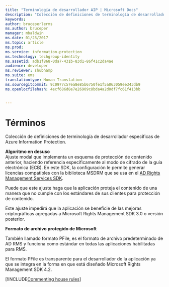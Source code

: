 ```yaml
---
title: "Terminología de desarrollador AIP | Microsoft Docs"
description: "Colección de definiciones de terminología de desarrollador específicas de Rights Management Services."
keywords: 
author: bruceperlerms
ms.author: bruceper
manager: mbaldwin
ms.date: 01/23/2017
ms.topic: article
ms.prod: 
ms.service: information-protection
ms.technology: techgroup-identity
ms.assetid: adb1f868-0da7-431b-83d1-86f41c2da4ae
audience: developer
ms.reviewer: shubhamp
ms.suite: ems
translationtype: Human Translation
ms.sourcegitcommit: 9c0977c57ea8e85b6750fe1f5a063059ee343db9
ms.openlocfilehash: 4ecf686d8e7e26909c8bda4a2d0df7fc61f413bb


---
```


# <a name="terms"></a>Términos

Colección de definiciones de terminología de desarrollador específicas de Azure Information Protection.

**Algoritmo en desuso**  
Ajuste modal que implementa un esquema de protección de contenido anterior, haciendo referencia específicamente al modo de cifrado de la guía electrónica (ECB). En este SDK, la configuración le permite generar licencias compatibles con la biblioteca MSDRM que se usa en el [AD Rights Management Services SDK](https://msdn.microsoft.com/library/windows/desktop/cc530379.aspx).

Puede que este ajuste haga que la aplicación proteja el contenido de una manera que no cumple con los estándares de sus clientes para protección de contenido.

Este ajuste impedirá que la aplicación se beneficie de las mejoras criptográficas agregadas a Microsoft Rights Management SDK 3.0 o versión posterior.

**Formato de archivo protegido de Microsoft**

También llamado formato PFile, es el formato de archivo predeterminado de AD RMS y funciona como estándar en todas las aplicaciones habilitadas para RMS.

El formato PFile es transparente para el desarrollador de la aplicación ya que se integra en la forma en que está diseñado Microsoft Rights Management SDK 4.2.


[!INCLUDE[Commenting house rules](../includes/houserules.md)]


<!--HONumber=Jan17_HO4-->


